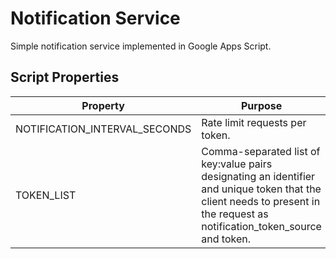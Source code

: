 # Notification Service

Simple notification service implemented in Google Apps Script.

## Script Properties

| Property                      | Purpose                                                                                                                                                                    |
| ----------------------------- | -------------------------------------------------------------------------------------------------------------------------------------------------------------------------- |
| NOTIFICATION_INTERVAL_SECONDS | Rate limit requests per token.                                                                                                                                             |
| TOKEN_LIST                    | Comma-separated list of key:value pairs designating an identifier and unique token that the client needs to present in the request as notification_token_source and token. |
